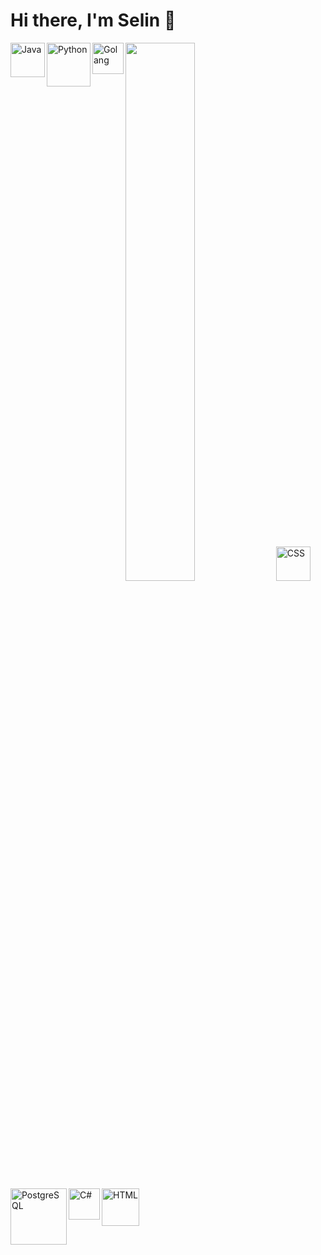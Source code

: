 # Hi there, I'm Selin 👋
<img width="47%" src="https://github-readme-stats.vercel.app/api?username=SelinKararmaz&show_icons=true&theme=radical" />

<img align="left" width="55" alt="Java" src="https://img.shields.io/badge/java-%23ED8B00.svg?style=for-the-badge&logo=java&logoColor=white" />
<img align="left" width="70" alt="Python" src="https://img.shields.io/badge/python-3670A0?style=for-the-badge&logo=python&logoColor=ffdd54" />
<img align="left" width="50" alt="Golang" src="https://img.shields.io/badge/go-%2300ADD8.svg?style=for-the-badge&logo=go&logoColor=white" />
<img align="left" width="90" alt="PostgreSQL" src="https://img.shields.io/badge/postgres-%23316192.svg?style=for-the-badge&logo=postgresql&logoColor=white" />
<img align="left" width="50" alt="C#" src="https://img.shields.io/badge/c%23-%23239120.svg?style=for-the-badge&logo=c-sharp&logoColor=white" />
<img align="left" width="60" alt="HTML" src="https://img.shields.io/badge/html5-%23E34F26.svg?style=for-the-badge&logo=html5&logoColor=white" />
<img alt="CSS" width="55" src="https://img.shields.io/badge/css3-%231572B6.svg?style=for-the-badge&logo=css3&logoColor=white" />

